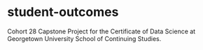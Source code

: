 # student-outcomes
Cohort 28 Capstone Project for the Certificate of Data Science at Georgetown University School of Continuing Studies.
